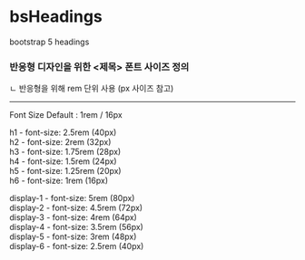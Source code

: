 # bsHeadings
bootstrap 5 headings

### 반응형 디자인을 위한 <제목> 폰트 사이즈 정의
ㄴ 반응형을 위해 rem 단위 사용 (px 사이즈 참고)

---------------------------------------------

Font Size Default : 1rem / 16px


h1 - font-size: 2.5rem (40px)   
h2 - font-size: 2rem (32px)   
h3 - font-size: 1.75rem (28px)   
h4 - font-size: 1.5rem (24px)   
h5 - font-size: 1.25rem (20px)   
h6 - font-size: 1rem (16px)

display-1 - font-size: 5rem (80px)   
display-2 - font-size: 4.5rem (72px)   
display-3 - font-size: 4rem (64px)   
display-4 - font-size: 3.5rem (56px)   
display-5 - font-size: 3rem (48px)   
display-6 - font-size: 2.5rem (40px)
